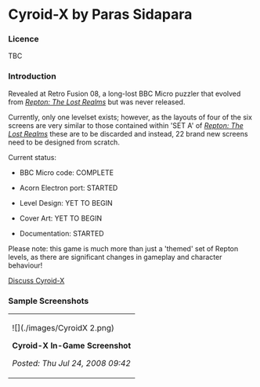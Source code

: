 # Cyroid-X by Paras Sidapara

### Licence

TBC

### Introduction

Revealed at Retro Fusion 08, a long-lost BBC Micro puzzler that evolved from _[Repton: The Lost Realms](Repton:_The_Lost_Realms "wikilink")_ but was never released.

Currently, only one levelset exists; however, as the layouts of four of the six screens are very similar to those contained within 'SET A' of _[Repton: The Lost Realms](Repton:_The_Lost_Realms "wikilink")_ these are to be discarded and instead, 22 brand new screens need to be designed from scratch.

Current status:

- BBC Micro code: COMPLETE

- Acorn Electron port: STARTED

- Level Design: YET TO BEGIN

- Cover Art: YET TO BEGIN

- Documentation: STARTED

Please note: this game is much more than just a 'themed' set of Repton levels, as there are significant changes in gameplay and character behaviour!

[Discuss Cyroid-X](http://www.retrosoftware.co.uk/forum/viewforum.php?f=35)

### Sample Screenshots

<table>

<tbody>

<tr class="odd">

<td><p>![](./images/CyroidX 2.png)

<strong>Cyroid-X In-Game Screenshot</strong><br />

<em>Posted: Thu Jul 24, 2008 09:42</em></p></td>

</tr>

</tbody>

</table>
